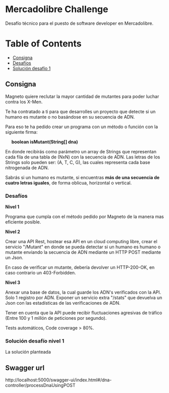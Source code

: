 # Mercadolibre Challenge

 Desafío técnico para el puesto de software developer en Mercadolibre.
 
 # Table of Contents

* [Consigna](#consigna)
* [Desafíos](#desafios)
* [Solución desafío 1](#solucionDesafio1)
 ## Consigna <a name="consigna"></a>
 
 Magneto quiere reclutar la mayor cantidad de mutantes para poder luchar contra los X-Men.
 
 Te ha contratado a ti para que desarrolles un proyecto que detecte si un humano es mutante o no basándose  en su secuencia de ADN.
 
 Para eso te ha pedido crear un programa con un método o función con la siguiente firma:
 
&nbsp;&nbsp;&nbsp;&nbsp; **boolean isMutant(String[] dna)**

En donde recibirás como parámetro un array de Strings que representan cada fila de una tabla de (NxN) con la secuencia de ADN.
Las letras de los Strings solo pueden ser: (A, T, C, G), las cuales representa cada base nitrogenada de ADN.

Sabrás si un humano es mutante, si encuentras **más de una secuencia de cuatro letras iguales**, de forma oblicua, horizontal o vertical.

### Desafíos <a name="desafios"></a>

**Nivel 1**

Programa que cumpla con el método pedido por Magneto de la manera mas eficiente posible.

**Nivel 2**

Crear una API Rest, hostear esa API en un cloud computing libre, crear el servicio "/Mutant" en donde se pueda detectar si un humano
es humano o mutante enviando la secuencia de ADN mediante un HTTP POST mediante un Json.

En caso de verificar un mutante, debería devolver un HTTP-200-OK, en caso contrario un 403-Forbidden.

**Nivel 3**

Anexar una base de datos, la cual guarde los ADN's verificados con la API.
Solo 1 registro por ADN.
Exponer un servicio extra "/stats" que devuelva un Json con las estadísticas de las verificaciones de ADN.

Tener en cuenta que la API puede recibir fluctuaciones agresivas de tráfico (Entre 100 y 1 millón de peticiones por segundo).

Tests automáticos, Code coverage > 80%.

### Solución desafío nivel 1 <a name="solucionDesafio1"></a>

La solución planteada 


## Swagger url

http://localhost:5000/swagger-ui/index.html#/dna-controller/processDnaUsingPOST
